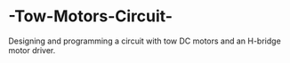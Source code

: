 # -Tow-Motors-Circuit-
Designing and programming a circuit with tow DC motors and an H-bridge motor driver.
